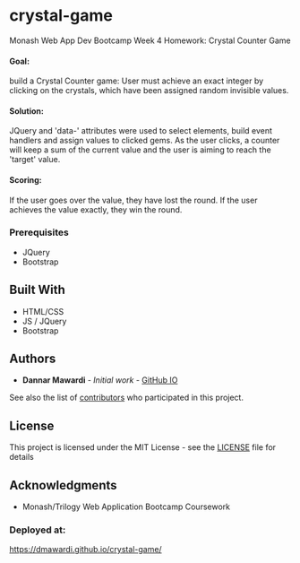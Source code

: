 # crystal-game
Monash Web App Dev Bootcamp Week 4 Homework: Crystal Counter Game

#### Goal: 
build a Crystal Counter game: User must achieve an exact integer by clicking on the crystals, which have been assigned random invisible values.

#### Solution:
JQuery and 'data-' attributes were used to select elements, build event handlers and assign values to clicked gems.  As the user clicks, a counter will keep a sum of the current value and the user is aiming to reach the 'target' value.  

#### Scoring:
If the user goes over the value, they have lost the round. If the user achieves the value exactly, they win the round.

### Prerequisites

* JQuery
* Bootstrap

## Built With

* HTML/CSS
* JS / JQuery
* Bootstrap

## Authors

* **Dannar Mawardi** - *Initial work* - [GitHub IO](https://dmawardi.github.io)

See also the list of [contributors](https://github.com/dmawardi/Gipher/contributors) who participated in this project.

## License

This project is licensed under the MIT License - see the [LICENSE](LICENSE) file for details

## Acknowledgments

* Monash/Trilogy Web Application Bootcamp Coursework

### Deployed at:
https://dmawardi.github.io/crystal-game/
